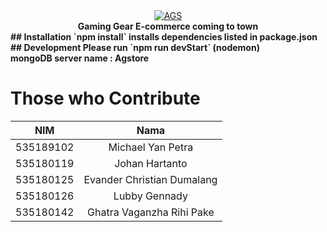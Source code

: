 
<center><a href="https://ibb.co/MG7L5sC"><img src="https://i.ibb.co/ww41rRz/AGS.png" alt="AGS" border="0"></a></center>
<center><b>Gaming Gear E-commerce coming to town</center>
## Installation
`npm install` installs dependencies listed in package.json
## Development 
Please run `npm run devStart` (nodemon)
<br>
mongoDB server name : <b>Agstore</b>

### 


# Those who Contribute
| NIM        | Nama           | 
| ------------- |:-------------:| 
| 535189102     |  Michael Yan Petra | 
| 535180119     | Johan Hartanto     |   
| 535180125 | Evander Christian Dumalang      |  
| 535180126 | Lubby Gennady      | 
| 535180142 |Ghatra Vaganzha Rihi Pake |

